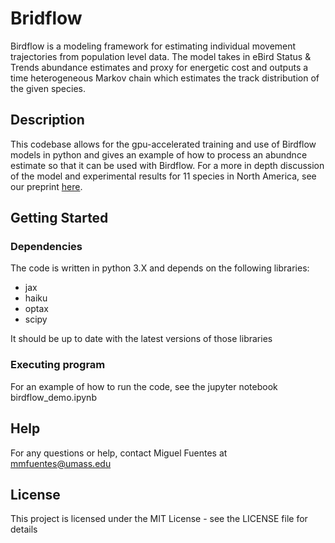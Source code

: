 # Bridflow

Birdflow is a modeling framework for estimating individual movement trajectories from population level data. The model takes in eBird Status & Trends abundance estimates and proxy for energetic cost and outputs a time heterogeneous Markov chain which estimates the track distribution of the given species.

## Description

This codebase allows for the gpu-accelerated training and use of Birdflow models in python and gives an example of how to process an abundnce estimate so that it can be used with Birdflow. For a more in depth discussion of the model and experimental results for 11 species in North America, see our preprint [here](https://www.biorxiv.org/content/10.1101/2022.04.12.488057v1).

## Getting Started

### Dependencies

The code is written in python 3.X and depends on the following libraries:
* jax
* haiku
* optax
* scipy

It should be up to date with the latest versions of those libraries

### Executing program

For an example of how to run the code, see the jupyter notebook birdflow_demo.ipynb 

## Help

For any questions or help, contact Miguel Fuentes at mmfuentes@umass.edu

## License

This project is licensed under the MIT License - see the LICENSE file for details
